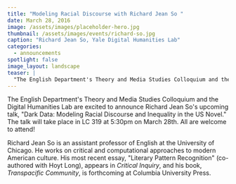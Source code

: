 ```yaml
---
title: "Modeling Racial Discourse with Richard Jean So "
date: March 28, 2016
image: /assets/images/placeholder-hero.jpg
thumbnail: /assets/images/events/richard-so.jpg
caption: "Richard Jean So, Yale Digital Humanities Lab"
categories: 
  - announcements
spotlight: false 
image_layout: landscape
teaser: |
  "The English Department's Theory and Media Studies Colloquium and the Digital Humanities Lab are excited to announce Richard Jean So's upcoming talk, Dark Data: Modeling Racial Discourse and..."
---
```


The English Department's Theory and Media Studies Colloquium and the Digital Humanities Lab are excited to announce Richard Jean So's upcoming talk, "Dark Data: Modeling Racial Discourse and Inequality in the US Novel." The talk will take place in LC 319 at 5:30pm on March 28th. All are welcome to attend!

Richard Jean So is an assistant professor of English at the University of Chicago. He works on critical and computational approaches to modern American culture. His most recent essay, "Literary Pattern Recognition" (co-authored with Hoyt Long), appears in *Critical Inquiry*, and his book, *Transpacific Community*, is forthcoming at Columbia University Press.